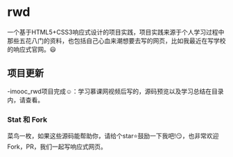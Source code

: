 # rwd

一个基于HTML5+CSS3响应式设计的项目实践，项目实践来源于个人学习过程中那些五花八门的资料，也包括自己心血来潮想要去写的网页，比如我最近在写学校的响应式官网。:smiley:

## 项目更新

-imooc_rwd项目完成:relaxed:：学习慕课网视频后写的，源码预览以及学习总结在目录内，请查看。

### Stat 和 Fork

菜鸟一枚，如果这些源码能帮助你，请给个star:star:鼓励一下我吧!:smirk:，也非常欢迎Fork，PR，我们一起写响应式网页。

